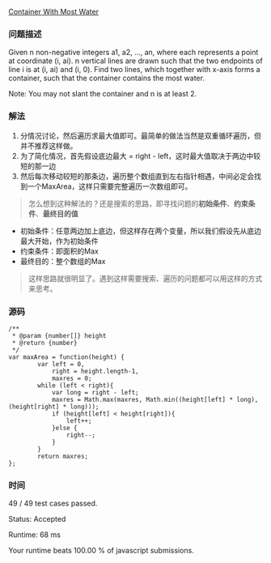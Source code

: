 [Container With Most Water](https://leetcode.com/problems/container-with-most-water/description/)
### 问题描述
Given n non-negative integers a1, a2, ..., an, where each represents a point at coordinate (i, ai). n vertical lines are drawn such that the two endpoints of line i is at (i, ai) and (i, 0). Find two lines, which together with x-axis forms a container, such that the container contains the most water.

Note: You may not slant the container and n is at least 2.
### 解法
1. 分情况讨论，然后遍历求最大值即可。最简单的做法当然是双重循环遍历，但并不推荐这样做。
2. 为了简化情况，首先假设底边最大 = right - left，这时最大值取决于两边中较短的那一边
3. 然后每次移动较短的那条边，遍历整个数组直到左右指针相遇，中间必定会找到一个MaxArea，这样只需要完整遍历一次数组即可。

> 怎么想到这种解法的？还是搜索的思路，即寻找问题的**初始条件**、**约束条件**、**最终目的值**
- 初始条件：任意两边加上底边，但这样存在两个变量，所以我们假设先从底边最大开始，作为初始条件
- 约束条件：即面积的Max
- 最终目的：整个数组的Max
> 这样思路就很明显了。遇到这样需要搜索、遍历的问题都可以用这样的方式来思考。
### 源码
```
/**
 * @param {number[]} height
 * @return {number}
 */
var maxArea = function(height) {
        var left = 0,
            right = height.length-1,
            maxres = 0;
        while (left < right){
            var long = right - left;
            maxres = Math.max(maxres, Math.min((height[left] * long), (height[right] * long)));
            if (height[left] < height[right]){
                left++;
            }else {
                right--;
            }
        }
        return maxres;
};
```
### 时间

49 / 49 test cases passed.

Status: Accepted

Runtime: 68 ms

Your runtime beats 100.00 % of javascript submissions.

